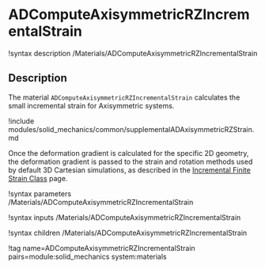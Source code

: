 # ADComputeAxisymmetricRZIncrementalStrain

!syntax description /Materials/ADComputeAxisymmetricRZIncrementalStrain

## Description

The material `ADComputeAxisymmetricRZIncrementalStrain` calculates the small
incremental strain for Axisymmetric systems.

!include modules/solid_mechanics/common/supplementalADAxisymmetricRZStrain.md

Once the deformation gradient is calculated for the specific 2D geometry, the
deformation gradient is passed to the strain and rotation methods used by
default 3D Cartesian simulations, as described in the
[Incremental Finite Strain Class](ADComputeIncrementalSmallStrain.md) page.

!syntax parameters /Materials/ADComputeAxisymmetricRZIncrementalStrain

!syntax inputs /Materials/ADComputeAxisymmetricRZIncrementalStrain

!syntax children /Materials/ADComputeAxisymmetricRZIncrementalStrain

!tag name=ADComputeAxisymmetricRZIncrementalStrain pairs=module:solid_mechanics system:materials
